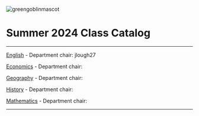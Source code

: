 ![greengoblinmascot](media/gg.jpeg)
# Summer 2024 Class Catalog
---

[English](english.md) - Department chair: jlough27

[Economics](economics.md) - Department chair: <github username> 

[Geography](geography.md) - Department chair: <github username>

[History](history.md) - Department chair: <github username>

[Mathematics](math.md) - Department chair: <github username>

---
